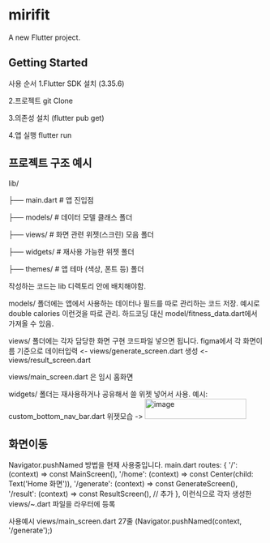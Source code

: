 # mirifit

A new Flutter project.

## Getting Started

사용 순서
1.Flutter SDK 설치 (3.35.6)

2.프로젝트 git Clone

3.의존성 설치 (flutter pub get)

4.앱 실행 flutter run

## 프로젝트 구조 예시 

lib/
 
 ├── main.dart               # 앱 진입점
 
 ├── models/                 # 데이터 모델 클래스 폴더
 
 ├── views/                  # 화면 관련 위젯(스크린) 모음 폴더
 
 ├── widgets/                # 재사용 가능한 위젯 폴더
 
 ├── themes/                 # 앱 테마 (색상, 폰트 등) 폴더
 
작성하는 코드는 lib 디렉토리 안에 배치해야함.

models/ 폴더에는 앱에서 사용하는 데이터나 필드를 따로 관리하는 코드 저장.
예시로 double calories 이런것을 따로 관리. 하드코딩 대신 model/fitness_data.dart에서 가져올 수 있음.

views/ 폴더에는 각자 담당한 화면 구현 코드파일 넣으면 됩니다. 
figma에서 각 화면이름 기준으로
데이터입력 <- views/generate_screen.dart
생성 <- views/result_screen.dart

views/main_screen.dart 은 임시 홈화면


widgets/ 폴더는 재사용하거나 공유해서 쓸 위젯 넣어서 사용.
예시: custom_bottom_nav_bar.dart 위젯모습 -> <img width="200" height="40" alt="image" src="https://github.com/user-attachments/assets/2b1f5669-5eac-4764-bf42-f7b24f265cc3" />

## 화면이동
Navigator.pushNamed 방법을 현재 사용중입니다.
main.dart
routes: {
        '/': (context) => const MainScreen(),
        '/home': (context) => const Center(child: Text('Home 화면')),
        '/generate': (context) => const GenerateScreen(),
        '/result': (context) => const ResultScreen(),  // 추가
      },
이런식으로 각자 생성한 views/~.dart 파일을 라우터에 등록 

사용예시
views/main_screen.dart 27줄 (Navigator.pushNamed(context, '/generate');)



